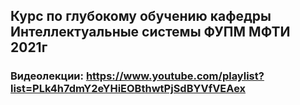 ## Курс по глубокому обучению кафедры Интеллектуальные системы ФУПМ МФТИ 2021г

### Видеолекции: https://www.youtube.com/playlist?list=PLk4h7dmY2eYHiEOBthwtPjSdBYVfVEAex
